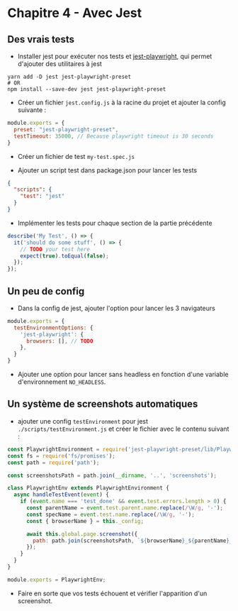 # Chapitre 4 - Avec Jest

## Des vrais tests

- Installer jest pour exécuter nos tests et [jest-playwright](https://github.com/playwright-community/jest-playwright), qui permet d'ajouter des utilitaires à jest

```shell
yarn add -D jest jest-playwright-preset
# OR
npm install --save-dev jest jest-playwright-preset
```

- Créer un fichier `jest.config.js` à la racine du projet et ajouter la config suivante :
```js
module.exports = {
  preset: "jest-playwright-preset",
  testTimeout: 35000, // Because playwright timeout is 30 seconds
}
```

- Créer un fichier de test `my-test.spec.js`

- Ajouter un script test dans package.json pour lancer les tests
```json
{
  "scripts": {
    "test": "jest"
  }
}
```

- Implémenter les tests pour chaque section de la partie précédente
```javascript
describe('My Test', () => {
  it('should do some stuff', () => {
    // TODO your test here
    expect(true).toEqual(false);
  });
});

```

## Un peu de config

- Dans la config de jest, ajouter l'option pour lancer les 3 navigateurs

```javascript
module.exports = {
  testEnvironmentOptions: {
    'jest-playwright': {
      browsers: [], // TODO
    },
  }
}
```

- Ajouter une option pour lancer sans headless en fonction d'une variable d'environnement `NO_HEADLESS`.

## Un système de screenshots automatiques

- ajouter une config `testEnvironment` pour jest `./scripts/testEnvironment.js` et créer le fichier avec le contenu suivant :
```javascript
const PlaywrightEnvironment = require('jest-playwright-preset/lib/PlaywrightEnvironment').default;
const fs = require('fs/promises');
const path = require('path');

const screenshotsPath = path.join(__dirname, '..', 'screenshots');

class PlaywrightEnv extends PlaywrightEnvironment {
  async handleTestEvent(event) {
    if (event.name === 'test_done' && event.test.errors.length > 0) {
      const parentName = event.test.parent.name.replace(/\W/g, '-');
      const specName = event.test.name.replace(/\W/g, '-');
      const { browserName } = this._config;

      await this.global.page.screenshot({
        path: path.join(screenshotsPath, `${browserName}_${parentName}_${specName}.png`),
      });
    }
  }
}

module.exports = PlaywrightEnv;
```

- Faire en sorte que vos tests échouent et vérifier l'apparition d'un screenshot.
